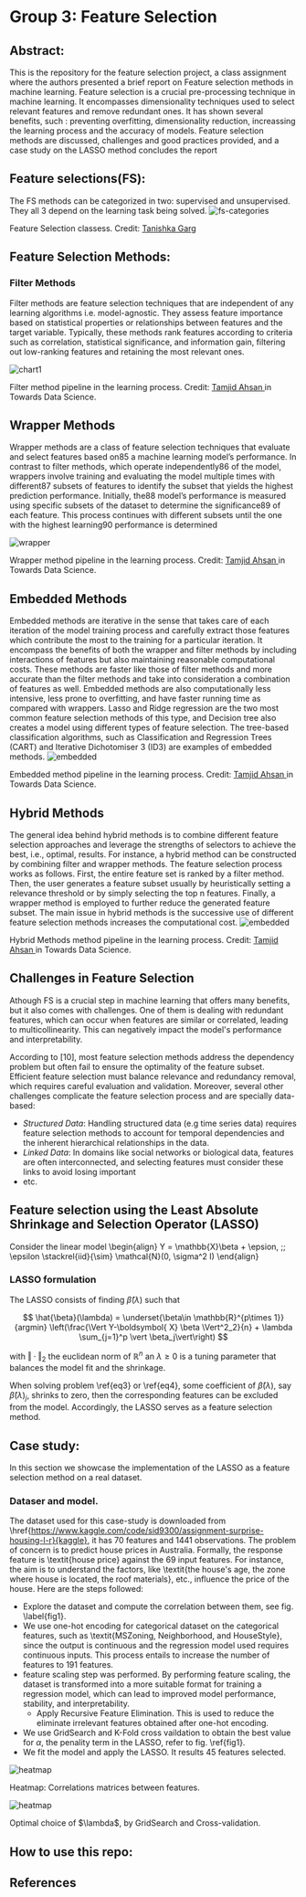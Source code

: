 # Group 3: Feature Selection

## Abstract:
This is the repository for the feature selection project, a class assignment where the authors presented a brief report on Feature selection methods in machine learning.  Feature selection is  a crucial pre-processing technique in machine learning. It encompasses dimensionality techniques  used to select relevant features and remove redundant ones. It has shown several benefits, such : preventing overfitting, dimensionality reduction, increassing the learning process and the accuracy of models. Feature selection methods are discussed, challenges and good practices provided, and a case study on the LASSO method concludes the report


## Feature selections(FS):
The FS methods can be categorized in two: supervised and unsupervised. They all 3 depend on the learning task being solved.
<img src="Screenshot 2024-06-02 at 17.36.10.png" alt = "fs-categories">
<p> Feature Selection classess. Credit: <a href="https://i0.wp.com/blog.knoldus.com/wp-content/uploads/2022/02/feature-selection-techniques-in-machine-learning2.png?resize=550%2C367&ssl=1">Tanishka Garg  </a></p>


## Feature Selection Methods:

### Filter Methods
Filter methods are feature selection techniques that are independent of any learning algorithms
i.e. model-agnostic. They assess feature importance based on statistical properties or relationships
between features and the target variable. Typically, these methods rank features according to criteria
such as correlation, statistical significance, and information gain, filtering out low-ranking features
and retaining the most relevant ones. 

<img src="1_MO2JGos1gZnyfQueFrzzsw.png" alt="chart1">
<p> Filter method pipeline in the learning process. Credit: <a href="https://towardsdatascience.com/beginners-guide-for-feature-selection-by-a-beginner-cd2158c5c36a">Tamjid Ahsan </a> in Towards Data Science. <p>

## Wrapper Methods
Wrapper methods are a class of feature selection techniques that evaluate and select features based on85
a machine learning model’s performance. In contrast to filter methods, which operate independently86
of the model, wrappers involve training and evaluating the model multiple times with different87
subsets of features to identify the subset that yields the highest prediction performance. Initially, the88
model’s performance is measured using specific subsets of the dataset to determine the significance89
of each feature. This process continues with different subsets until the one with the highest learning90
performance is determined

<img src="1_8Q2Qh2E-g7dRcHwb50l1Rg.webp" alt = "wrapper">
<p> Wrapper method pipeline in the learning process. Credit: <a href="https://towardsdatascience.com/beginners-guide-for-feature-selection-by-a-beginner-cd2158c5c36a">Tamjid Ahsan </a> in Towards Data Science. <p>

## Embedded Methods
 Embedded methods are iterative in the sense that takes care of each iteration of the model training process and carefully extract those features which contribute the most to the training for a particular iteration. It encompass the benefits of both the wrapper and filter methods by including interactions of features but also maintaining reasonable computational costs. These methods are faster like those of filter methods and more accurate than the filter methods and take into consideration a combination of features as well. Embedded methods are  also computationally less intensive, less prone to overfitting, and have faster running time as compared with wrappers. Lasso and Ridge regression are the two most common feature selection methods of this type, and Decision tree also creates a model using different types of feature selection. The tree-based classification algorithms, such as Classification and Regression Trees (CART) and Iterative Dichotomiser 3 (ID3) are examples of embedded methods.
 <img src="1_wHpQhfv2J9IcabwujU9ytg.webp" alt="embedded">
 <p> Embedded method pipeline in the learning process. Credit: <a href="https://towardsdatascience.com/beginners-guide-for-feature-selection-by-a-beginner-cd2158c5c36a">Tamjid Ahsan </a> in Towards Data Science. <p>


 ## Hybrid Methods
The general idea behind hybrid methods is to combine different feature selection approaches and leverage the strengths of selectors to achieve the best, i.e., optimal, results. For instance, a hybrid method can be constructed by combining filter and wrapper methods. The feature selection process works as follows. First, the entire feature set is ranked by a filter method. Then, the user generates a feature subset usually by heuristically setting a relevance threshold or by simply selecting the top n features. Finally, a wrapper method is employed to further reduce the generated feature subset. The main issue in hybrid methods is the successive use of different feature selection methods increases the computational cost.
 <img src="1_YcQmBq1Ct61-tnengNuvrQ.webp" alt="embedded">
 <p>  Hybrid Methods method pipeline in the learning process. Credit: <a href="https://towardsdatascience.com/beginners-guide-for-feature-selection-by-a-beginner-cd2158c5c36a">Tamjid Ahsan </a> in Towards Data Science. <p>

## Challenges in Feature Selection
Athough FS is a crucial step in machine learning that offers many benefits, but it also comes with challenges. One of them is dealing with redundant features, which can occur when features are similar or correlated, leading to multicollinearity. This can negatively impact the model's performance and interpretability.

According to [10], most feature selection methods address the dependency problem but often fail to ensure the optimality of the feature subset. Efficient feature selection must balance relevance and redundancy removal, which requires careful evaluation and validation.
Moreover, several other challenges complicate the feature selection process and are specially data-based:
- *Structured Data*:   Handling structured data (e.g time series data) requires feature selection methods to account for temporal dependencies and the inherent hierarchical relationships in the data.
- *Linked Data*: In domains like social networks or biological data, features are often interconnected, and selecting features must consider these links to avoid losing important 
- etc.


## Feature selection using the Least Absolute Shrinkage and Selection Operator (LASSO)
Consider the linear model
\begin{align}
Y = \mathbb{X}\beta + \epsion, \;\; \epsilon \stackrel{iid}{\sim} \mathcal{N}(0, \sigma^2 I)
\end{align}
### LASSO formulation
The  LASSO  consists of finding $\hat{\beta}(\lambda)$ such that

$$
\hat{\beta}(\lambda) = \underset{\beta\in \mathbb{R}^{p\times 1}}{argmin} \left(\frac{\Vert Y-\boldsymbol{ X} \beta \Vert^2_2}{n} + \lambda \sum_{j=1}^p \vert \beta_j\vert\right)
$$


with $\Vert \cdot \Vert_2$ the euclidean norm of $\mathbb{R}^n$ an $\lambda \geq 0$ is a tuning parameter that balances the model fit and the shrinkage.


When solving problem  \ref{eq3} or \ref{eq4}, some coefficient of $\hat{\beta}(\lambda)$, say $\hat{\beta}(\lambda)_j$, shrinks to zero, then the corresponding features can be excluded from the model. Accordingly, the LASSO serves as  a feature selection method.

## Case study:
In this section we showcase the implementation of the LASSO as a feature selection method  on a real dataset.  
### Dataser and model.
The dataset used for this case-study is downloaded from \href{https://www.kaggle.com/code/sid9300/assignment-surprise-housing-l-r}{kaggle}, it has $70$ features and 1441 observations.  The problem of concern is to predict house prices in Australia. Formally, the response feature is \textit{house price} against the $69$ input features. For instance, the aim is to understand the factors, like \textit{the house's age, the zone where house is located, the roof materials}, etc., influence the price of the house.  Here are the steps followed:
 - Explore the dataset and compute the correlation between them, see fig. \label{fig1}.
- We use one-hot encoding for categorical dataset on the categorical features, such as \textit{MSZoning, Neighborhood, and HouseStyle}, since the output is continuous and  the regression model used requires continuous inputs.  This process entails to increase the number of features to $191$ features.
- feature scaling step was performed. By performing feature scaling, the dataset is transformed into a more suitable format for training a regression model, which can lead to improved model performance, stability, and interpretability.
  - Apply Recursive Feature Elimination.  This is used to reduce the eliminate irrelevant features obtained after one-hot encoding.
- We use  GridSearch and K-Fold cross vaildation to obtain the best value for $\alpha$, the penality term in the LASSO, refer to fig. \ref{fig1}.
-  We fit the model and apply the LASSO. It results $45$ features selected. 


<img src ="heat-2.png" alt = "heatmap">
<p> Heatmap: Correlations matrices between features.</p>
<img src ="Hyperparameter scores.png" alt = "heatmap">
<p> Optimal choice of $\lambda$, by GridSearch and Cross-validation.</p>


## How to use this repo:



## References




